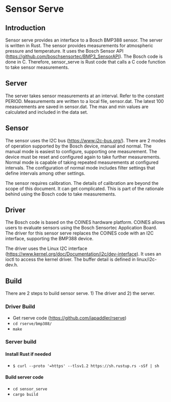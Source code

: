 # Sensor Serve

## Introduction
Sensor serve provides an interface to a Bosch BMP388 sensor. The server is written in Rust. The sensor provides measurements for atmospheric pressure and temperature. It uses the Bosch Sensor API (https://github.com/boschsensortec/BMP3_SensorAPI). The Bosch code is done in C. Therefore, sensor_serve is Rust code that calls a C code function to take sensor measurements.

## Server
The server takes sensor measurements at an interval. Refer to the constant PERIOD. Measurements are written to a local file, sensor.dat. The latest 100 measurements are saved in sensor.dat. The max and min values are calculated and included in the data set.

## Sensor
The sensor uses the I2C bus (https://www.i2c-bus.org/). There are 2 modes of operation supported by the Bosch device, manual and normal. The manual mode is easiest to configure, supporting one measurement. The device must be reset and configured again to take further measurements. Normal mode is capable of taking repeated measurements at configured intervals. The configuration of normal mode includes filter settings that define intervals among other settings.

The sensor requires calibration. The details of calibration are beyond the scope of this document. It can get complicated. This is part of the rationale behind using the Bosch code to take measurements. 

## Driver
The Bosch code is based on the COINES hardware platform. COINES allows users to evaluate sensors using the Bosch Sensortec Application Board. The driver for this sensor serve replaces the COINES code with an I2C interface, supporting the BMP388 device.

The driver uses the Linux I2C interface (https://www.kernel.org/doc/Documentation/i2c/dev-interface). It uses an ioctl to access the kernel driver. The buffer detail is defined in linux/i2c-dev.h.

## Build
There are 2 steps to build sensor serve. 1) The driver and 2) the server.
### Driver Build
* Get rserve code (https://github.com/iapaddler/rserve)
* `cd rserve/bmp388/`
* `make`

### Server build
#### Install Rust if needed
* `$ curl --proto '=https' --tlsv1.2 https://sh.rustup.rs -sSf | sh`
#### Build server code
* `cd sensor_serve`
* `cargo build`
